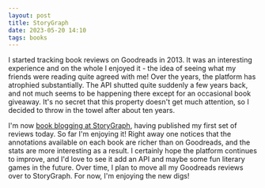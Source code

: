 ```yaml
---
layout: post 
title: StoryGraph
date: 2023-05-20 14:10
tags: books
---
```


I started tracking book reviews on Goodreads in 2013. It was an interesting experience and on the whole I enjoyed it - the idea of seeing what my friends were reading quite agreed with me! Over the years, the platform has atrophied substantially. The API shutted quite suddenly a few years back, and not much seems to be happening there except for an occasional book giveaway. It's no secret that this property doesn't get much attention, so I decided to throw in the towel after about ten years.

I'm now [book blogging at StoryGraph](https://app.thestorygraph.com/profile/shaisachs), having published my first set of reviews today. So far I'm enjoying it! Right away one notices that the annotations available on each book are richer than on Goodreads, and the stats are more interesting as a result. I certainly hope the platform continues to improve, and I'd love to see it add an API and maybe some fun literary games in the future. Over time, I plan to move all my Goodreads reviews over to StoryGraph. For now, I'm enjoying the new digs!